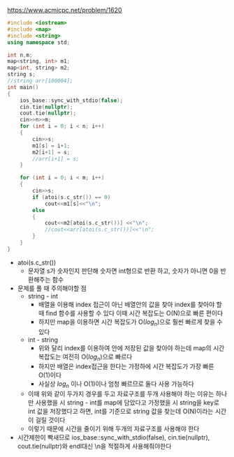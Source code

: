 https://www.acmicpc.net/problem/1620
```C++
#include <iostream>
#include <map>
#include <string>
using namespace std;

int n,m;
map<string, int> m1;
map<int, string> m2;
string s;
//string arr[100004];
int main()
{
    ios_base::sync_with_stdio(false);
    cin.tie(nullptr);
    cout.tie(nullptr);
    cin>>n>>m;
    for (int i = 0; i < n; i++)
    {
        cin>>s;
        m1[s] = i+1;
        m2[i+1] = s;
        //arr[i+1] = s;
    }

    for (int i = 0; i < m; i++)
    {
        cin>>s;
        if (atoi(s.c_str()) == 0)
            cout<<m1[s]<<"\n";
        else
        {
            cout<<m2[atoi(s.c_str())] <<"\n";
            //cout<<arr[atoi(s.c_str())]<<"\n";
        }
    }
}
```
- atoi(s.c_str())
	- 문자열 s가 숫자인지 판단해 숫자면 int형으로 반환 하고, 숫자가 아니면 0을 반환해주는 함수
- 문제를 풀 때 주의해야할 점
	- string - int 
		- 배열을 이용해 index 접근이 아닌 배열안의 값을 찾아 index를 찾아야 할 때 find 함수를 사용할 수 있다 이때 시간 복잡도는 O(N)으로 빠른 편이다
		- 하지만 map을 이용하면 시간 복잡도가 O($log_n$)으로 훨씬 빠르게 찾을 수 있다
	- int - string
		- 위와 달리 index를 이용하여 안에 저장된 값을 찾아야 하는데 map의 시간 복잡도는 여전히 O($log_n$)으로 빠르다
		- 하지만 배열은 index접근을 한다는 가정하에 시간 복잡도가 가장 빠른 O(1)이다
		- 사실상 $log_n$ 이나 O(1)이나 엄청 빠르므로 둘다 사용 가능하다
	- 이때 위와 같이 두가지 경우를 두고 자료구조를 두개 사용해야 하는 이유는 하나만 사용했을 시 string - int를 map에 담았다고 가정했을 시 string을 key로 int 값을 저장했다고 하면, int를 기준으로 string 값을 찾는데 O(N)이라는 시간이 걸릴 것이다
	- 이렇기 때문에 시간을 줄이기 위해 두개의 자료구조를 사용해야 한다
- 시간제한이 빡새므로  ios_base::sync_with_stdio(false), cin.tie(nullptr), cout.tie(nullptr)와 endl대신 \n을 적절하게 사용해줘야한다